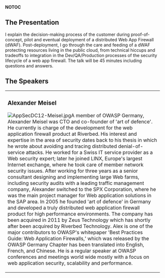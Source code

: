 <noinclude></noinclude> __NOTOC__

## The Presentation

I explain the decision-making process of the customer during
proof-of-concept, pilot and eventual deployment of a distributed Web App
Firewall (dWAF). Post-deployment, I go through the care and feeding of a
dWAF protecting resources living in the public cloud, from technical
hiccups and tradeoffs to integration in the Dev/QA/Production processes
of the security lifecycle of a web app firewall. The talk will be 45
minutes including questions and answers.

## The Speakers

<table>

<tr>

<td>

### Alexander Meisel

![AppSecDC12-Meisel.jpg](AppSecDC12-Meisel.jpg "AppSecDC12-Meisel.jpg")A
member of OWASP Germany, Alexander Meisel was CTO and co-founder of 'art
of defence'. He currently is charge of the development for the web
application firewall product at Riverbed. His interest and expertise in
the area of security dates back to his thesis in which he wrote about
avoiding and tracing distributed denial-of-service attacks. He worked
for a Swiss IT service provider as a Web security expert; later he
joined LINX, Europe's largest Internet exchange, where he took care of
member network security issues. After working for three years as a
senior consultant designing and implementing large Web farms, including
security audits with a leading traffic management company, Alexander
switched to the SPX Corporation, where he was the main project manager
for Web application solutions in the SAP area. In 2005 he founded 'art
of defence' in Germany and developed a truly distributed web application
firewall product for high performance environments. The company has been
acquired in 2011 by Zeus Technology which has shortly after been
acquired by Riverbed Technology. Alex is one of the major contributors
to OWASP's whitepaper 'Best Practices Guide: Web Application Firewalls,'
which was released by the OWASP Germany Chapter has been translated into
English, French, and Chinese. He is a regular speaker at OWASP
conferences and meetings world wide mostly with a focus on web
application security, scalability and performance.

</td>

</tr>

</table>

<noinclude></noinclude>